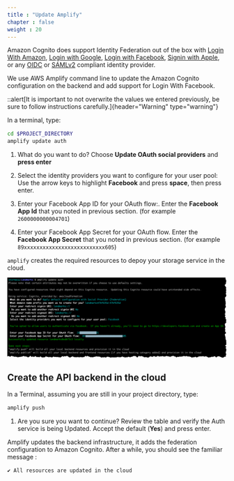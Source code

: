 ```yaml
---
title : "Update Amplify"
chapter : false
weight : 20
---
```


Amazon Cognito does support Identity Federation out of the box with [Login With Amazon](https://login.amazon.com/), [Login with Google](https://developers.google.com/identity/sign-in/web/sign-in), [Login with Facebook](https://developers.facebook.com/docs/facebook-login/), [Signin with Apple](https://aws.amazon.com/blogs/security/how-to-set-up-sign-in-with-apple-for-amazon-cognito/), or any [OIDC](https://openid.net/connect/) or [SAMLv2](https://en.wikipedia.org/wiki/SAML_2.0) compliant identity provider.  

We use AWS Amplify command line to update the Amazon Cognito configuration on the backend and add support for Login With Facebook.


::alert[It is important to not overwrite the values we entered previously, be sure to follow instructions carefully.]{header="Warning" type="warning"}

In a terminal, type:

```bash
cd $PROJECT_DIRECTORY
amplify update auth
```

1. What do you want to do? Choose **Update OAuth social providers** and **press enter** 

2. Select the identity providers you want to configure for your user pool:  Use the arrow keys to highlight **Facebook** and press **space**, then press enter.

3. Enter your Facebook App ID for your OAuth flow:.  Enter the **Facebook App Id** that you noted in previous section. (for example `2600000000004701`)

4. Enter your Facebook App Secret for your OAuth flow. Enter the **Facebook App Secret** that you noted in previous section. (for example `89xxxxxxxxxxxxxxxxxxxxxxxxxx605`)

`amplify` creates the required resources to depoy your storage service in the cloud.

![amplify update auth](/static/images/60-20-amplify-1.png)

## Create the API backend in the cloud

In a Terminal, assuming you are still in your project directory, type:

```bash
amplify push
```

1. Are you sure you want to continue? Review the table and verify the Auth service is being Updated.  Accept the default (**Yes**) and press enter.

Amplify updates the backend infrastructure, it adds the federation configuration to Amazon Cognito.  After a while, you should see the familiar message :

```text
✔ All resources are updated in the cloud
```